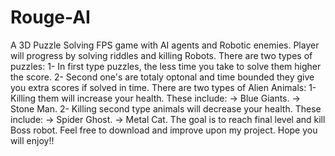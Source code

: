 # Rouge-AI
A 3D Puzzle Solving FPS game with AI agents and Robotic enemies.
Player will progress by solving riddles and killing Robots.
There are two types of puzzles:
1- In first type puzzles, the less time you take to solve them higher the score.
2- Second one's are totaly optonal and time bounded they give you extra scores if solved in time.
There are two types of Alien Animals:
1- Killing them will increase your health. These include:
-> Blue Giants.
-> Stone Man.
2- Killing second type animals will decrease your health. These include:
-> Spider Ghost.
-> Metal Cat.
The goal is to reach final level and kill Boss robot.
Feel free to download and improve upon my project. Hope you will enjoy!! 


